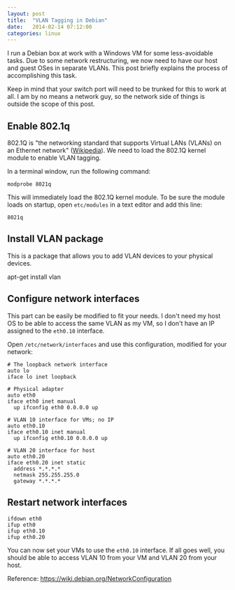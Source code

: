 ```yaml
---
layout: post
title:  "VLAN Tagging in Debian"
date:   2014-02-14 07:12:00
categories: linux
---
```

I run a Debian box at work with a Windows VM for some less-avoidable tasks. Due to some network restructuring, we now need to have our host and guest OSes in separate VLANs. This post briefly explains the process of accomplishing this task.

Keep in mind that your switch port will need to be trunked for this to work at all. I am by no means a network guy, so the network side of things is outside the scope of this post.

## Enable 802.1q
802.1Q is "the networking standard that supports Virtual LANs (VLANs) on an Ethernet network" ([Wikipedia](http://en.wikipedia.org/wiki/IEEE_802.1Q)). We need to load the 802.1Q kernel module to enable VLAN tagging.

In a terminal window, run the following command:

```
modprobe 8021q  
```

This will immediately load the 802.1Q kernel module. To be sure the module loads on startup, open `etc/modules` in a text editor and add this line:

```
8021q  
```

## Install VLAN package
This is a package that allows you to add VLAN devices to your physical devices.

apt-get install vlan  

## Configure network interfaces
This part can be easily be modified to fit your needs. I don't need my host OS to be able to access the same VLAN as my VM, so I don't have an IP assigned to the `eth0.10` interface.

Open `/etc/network/interfaces` and use this configuration, modified for your network:

```
# The loopback network interface
auto lo
iface lo inet loopback

# Physical adapter
auto eth0
iface eth0 inet manual
  up ifconfig eth0 0.0.0.0 up

# VLAN 10 interface for VMs; no IP
auto eth0.10
iface eth0.10 inet manual
  up ifconfig eth0.10 0.0.0.0 up

# VLAN 20 interface for host
auto eth0.20
iface eth0.20 inet static
  address *.*.*.*
  netmask 255.255.255.0
  gateway *.*.*.*
```

## Restart network interfaces

```
ifdown eth0
ifup eth0
ifup eth0.10
ifup eth0.20
```

You can now set your VMs to use the `eth0.10` interface. If all goes well, you should be able to access VLAN 10 from your VM and VLAN 20 from your host.

Reference: https://wiki.debian.org/NetworkConfiguration
